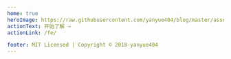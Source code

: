 ```yaml
---
home: true
heroImage: https://raw.githubusercontent.com/yanyue404/blog/master/assets/growth_log/join%20github.png
actionText: 开始了解 →
actionLink: /fe/

footer: MIT Licensed | Copyright © 2018-yanyue404
---
```

